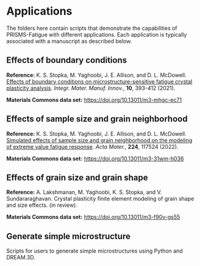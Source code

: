 # Applications

  The folders here contain scripts that demonstrate the capabilities of PRISMS-Fatigue with different applications. Each application is typically associated with a manuscript as described below.
    
## Effects of boundary conditions
  
  <B>Reference:</B> K. S. Stopka, M. Yaghoobi, J. E. Allison, and D. L. McDowell. [Effects of boundary conditions on microstructure-sensitive fatigue crystal plasticity analysis](https://doi.org/10.1007/s40192-021-00219-2). <i>Integr. Mater. Manuf. Innov.</i>, <b>10</b>, 393-412 (2021).
  
  <B>Materials Commons data set:</B> https://doi.org/10.13011/m3-mhgc-ec71


## Effects of sample size and grain neighborhood
  
  <B>Reference:</B> K. S. Stopka, M. Yaghoobi, J. E. Allison, and D. L. McDowell. [Simulated effects of sample size and grain neighborhood on the modeling of extreme value fatigue response](https://doi.org/10.1016/j.actamat.2021.117524). <i>Acta Mater.</i>, <b>224</b>, 117524 (2022).
  
  <B>Materials Commons data set:</B> https://doi.org/10.13011/m3-31wm-h036
  

## Effects of grain size and grain shape
  
  <B>Reference:</B> A. Lakshmanan, M. Yaghoobi, K. S. Stopka, and V. Sundararaghavan. Crystal plasticity finite element modeling of grain shape and size effects. (in review).
  
  <B>Materials Commons data set:</B> https://doi.org/10.13011/m3-f90v-gs55
  
  ## Generate simple microstructure
  
  Scripts for users to generate simple microstructures using Python and DREAM.3D.
